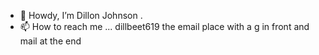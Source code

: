 - 👋 Howdy, I’m Dillon Johnson
.
- 📫 How to reach me ... dillbeet619 the email place with a g in front and mail at the end
